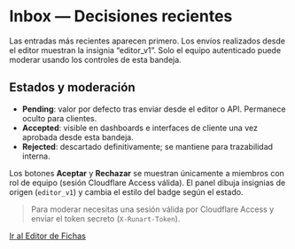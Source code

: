 # Inbox — Decisiones recientes

Las entradas más recientes aparecen primero. Los envíos realizados desde el editor muestran la insignia “editor_v1”. Solo el equipo autenticado puede moderar usando los controles de esta bandeja.

## Estados y moderación
- **Pending**: valor por defecto tras enviar desde el editor o API. Permanece oculto para clientes.
- **Accepted**: visible en dashboards e interfaces de cliente una vez aprobada desde esta bandeja.
- **Rejected**: descartado definitivamente; se mantiene para trazabilidad interna.

Los botones **Aceptar** y **Rechazar** se muestran únicamente a miembros con rol de equipo (sesión Cloudflare Access válida). El panel dibuja insignias de origen (`editor_v1`) y cambia el estilo del badge según el estado.

> Para moderar necesitas una sesión válida por Cloudflare Access y enviar el token secreto (`X-Runart-Token`).

<p class="interno editor-link"><a href="/editor/" class="md-button md-button--primary">Ir al Editor de Fichas</a></p>

<div id="inbox-app" class="inbox-app" data-role="equipo">
  <ul id="inbox-list" role="list" aria-live="polite" aria-busy="true"></ul>
  <div id="inbox-feedback" role="status" aria-live="polite"></div>
  <div id="inbox-announce" role="status" aria-live="assertive" class="inbox-announce"></div>
</div>

<script>
  const API_BASE = window.RUN_BRIEFING_BASE_URL || '';
  const API_INBOX = `${API_BASE}/api/inbox`;
  const API_MODERAR = `${API_BASE}/api/moderar`;
  const moderationState = new Map();

  function parseTimestamp(value) {
    if (!value) return null;
    const date = new Date(value);
    if (!Number.isNaN(date.getTime())) {
      return date;
    }
    const numeric = Number(value);
    if (!Number.isNaN(numeric)) {
      return new Date(numeric * 1000);
    }
    return null;
  }

  function orderValue(item) {
    const ts = item?.meta?.createdAt || item?.ts || item?.timestamp || item?.created_at;
    const date = parseTimestamp(ts);
    if (date) return date.getTime();
    if (typeof item.decision_id === 'string') {
      return item.decision_id.localeCompare('');
    }
    return 0;
  }

  function formatDate(value) {
    const date = parseTimestamp(value);
    if (!date) return 'Fecha no disponible';
    return new Intl.DateTimeFormat('es-ES', {
      dateStyle: 'medium',
      timeStyle: 'short'
    }).format(date);
  }

  function getRole() {
    const app = document.getElementById('inbox-app');
    return (app?.dataset?.role || 'cliente').toLowerCase();
  }

  function getAuthToken() {
    const token = (window.RUN_EDITOR_TOKEN || '').trim();
    return token || 'dev-token';
  }

  function getStatusBadge(status) {
    const normalized = (status || 'pending').toLowerCase();
    const labelMap = {
      pending: 'Pending',
      accepted: 'Accepted',
      rejected: 'Rejected'
    };
    const span = document.createElement('span');
    span.className = `inbox-status inbox-status--${normalized}`;
    span.textContent = labelMap[normalized] || normalized;
    span.setAttribute('aria-label', `Estado ${span.textContent}`);
    return span;
  }

  function createOriginBadge(text) {
    const span = document.createElement('span');
    span.className = 'inbox-badge';
    span.textContent = text;
    span.setAttribute('aria-label', `Origen ${text}`);
    return span;
  }

  function announce(message, type = 'info') {
    const announceRegion = document.getElementById('inbox-announce');
    if (!announceRegion) return;
    announceRegion.textContent = message;
    announceRegion.className = `inbox-announce inbox-announce--${type}`;
  }

  function clearAnnouncements() {
    const announceRegion = document.getElementById('inbox-announce');
    if (!announceRegion) return;
    announceRegion.textContent = '';
    announceRegion.className = 'inbox-announce';
  }

  function renderModerationActions(item, container) {
    if (getRole() !== 'equipo') return;

    const status = (item?.moderation?.status || 'pending').toLowerCase();
    const actions = document.createElement('div');
    actions.className = 'inbox-actions';

    const note = document.createElement('p');
    note.className = 'inbox-actions__note';
    note.textContent = 'Modera esta ficha:';
    actions.appendChild(note);

    const buttons = document.createElement('div');
    buttons.className = 'inbox-actions__buttons';

    const acceptBtn = document.createElement('button');
    acceptBtn.type = 'button';
    acceptBtn.className = 'inbox-action inbox-action--accept';
    acceptBtn.textContent = 'Aceptar';
    acceptBtn.addEventListener('click', function () {
      submitModeration(item, 'accept', acceptBtn, buttons);
    });

    const rejectBtn = document.createElement('button');
    rejectBtn.type = 'button';
    rejectBtn.className = 'inbox-action inbox-action--reject';
    rejectBtn.textContent = 'Rechazar';
    rejectBtn.addEventListener('click', function () {
      submitModeration(item, 'reject', rejectBtn, buttons);
    });

    if (status === 'accepted' || status === 'rejected') {
      acceptBtn.disabled = true;
      rejectBtn.disabled = true;
      buttons.setAttribute('data-status-locked', status);
    }

    buttons.appendChild(acceptBtn);
    buttons.appendChild(rejectBtn);
    actions.appendChild(buttons);
    container.appendChild(actions);
  }

  async function submitModeration(item, action, pressedButton, buttonGroup) {
    const decisionId = item?.decision_id;
    if (!decisionId) return;

    const activeState = moderationState.get(decisionId);
    if (activeState === 'processing') {
      announce('Ya hay una acción en curso para esta ficha.', 'info');
      return;
    }

    moderationState.set(decisionId, 'processing');
    pressedButton.disabled = true;
    buttonGroup.classList.add('is-processing');
    announce('Procesando acción de moderación…', 'loading');

    try {
      const response = await fetch(API_MODERAR, {
        method: 'POST',
        credentials: 'include',
        headers: {
          'Content-Type': 'application/json',
          'X-Runart-Token': getAuthToken()
        },
        body: JSON.stringify({
          decision_id: decisionId,
          action,
          note: ''
        })
      });

      const result = await response.json().catch(() => ({ ok: false }));

      if (!response.ok || !result?.ok) {
        throw new Error(result?.error || `Estado ${response.status}`);
      }

      announce(`La ficha ${decisionId} ahora está ${result.status}.`, 'success');
      await loadInbox(true);
    } catch (error) {
      console.error('Moderation error:', error);
      announce(`No se pudo actualizar la ficha: ${error.message}`, 'error');
      pressedButton.disabled = false;
    } finally {
      moderationState.delete(decisionId);
      buttonGroup.classList.remove('is-processing');
    }
  }

  async function loadInbox(skipReset = false) {
    const list = document.getElementById('inbox-list');
    const feedback = document.getElementById('inbox-feedback');
    if (!list || !feedback) return;

    if (!skipReset) {
      clearAnnouncements();
    }

    list.innerHTML = '';
    list.setAttribute('aria-busy', 'true');
    feedback.textContent = 'Cargando decisiones…';

    let payload = null;
    try {
      const response = await fetch(API_INBOX, { credentials: 'include' });
      if (!response.ok) {
        throw new Error(`Estado ${response.status}`);
      }
      payload = await response.json();
    } catch (error) {
      feedback.textContent = 'No fue posible recuperar el inbox. Verifica tu acceso o inténtalo más tarde.';
      console.error('Inbox fetch error:', error);
      list.setAttribute('aria-busy', 'false');
      return;
    }

    const items = Array.isArray(payload?.items) ? payload.items.slice() : Array.isArray(payload) ? payload.slice() : [];
    items.sort((a, b) => orderValue(b) - orderValue(a));

    list.innerHTML = '';
    items.forEach((item) => {
      const listItem = document.createElement('li');
      listItem.setAttribute('role', 'listitem');
      listItem.className = 'inbox-item';

      const header = document.createElement('div');
      header.className = 'inbox-item__header';

      const idSpan = document.createElement('span');
      idSpan.className = 'inbox-item__id';
      idSpan.textContent = item.decision_id || 'Sin ID';
      header.appendChild(idSpan);

      const typeSpan = document.createElement('span');
      typeSpan.className = 'inbox-item__type';
      typeSpan.textContent = item.tipo || item.kind || 'Sin tipo';
      header.appendChild(typeSpan);

      const dateSpan = document.createElement('span');
      dateSpan.className = 'inbox-item__date';
      const ts = item?.meta?.createdAt || item.ts || item.timestamp || item.created_at;
      dateSpan.textContent = formatDate(ts);
      header.appendChild(dateSpan);

      const statusBadge = getStatusBadge(item?.moderation?.status);
      header.appendChild(statusBadge);

      if (item.token_origen === 'editor_v1') {
        const originBadge = createOriginBadge('editor_v1');
        originBadge.classList.add('badge-editor');
        header.appendChild(originBadge);
      }

      listItem.appendChild(header);

      if (item?.meta?.userEmail) {
        const user = document.createElement('p');
        user.className = 'inbox-item__user';
        user.textContent = `Enviado por: ${item.meta.userEmail}`;
        listItem.appendChild(user);
      }

      if (item.comentario || item.comment) {
        const note = document.createElement('p');
        note.className = 'inbox-item__comment';
        note.textContent = item.comentario || item.comment;
        listItem.appendChild(note);
      }

      renderModerationActions(item, listItem);

      list.appendChild(listItem);
    });

    if (items.length === 0) {
      const empty = document.createElement('li');
      empty.textContent = 'No hay decisiones registradas aún.';
      empty.className = 'inbox-item inbox-item--empty';
      empty.setAttribute('role', 'listitem');
      list.appendChild(empty);
      feedback.textContent = '';
    } else {
      feedback.textContent = `Mostrando ${items.length} decisiones (${payload?.visibility || 'accepted'}).`;
    }

    list.setAttribute('aria-busy', 'false');
  }

  loadInbox();
</script>

<style>
  .inbox-app {
    display: flex;
    flex-direction: column;
    gap: 1rem;
  }

  .inbox-item {
    margin: 0 0 1rem 0;
    padding: 1rem;
    border: 1px solid rgba(15, 23, 42, 0.08);
    border-radius: 12px;
    background: #fff;
    box-shadow: 0 6px 16px rgba(15, 23, 42, 0.06);
    list-style: none;
  }

  .inbox-item__header {
    display: flex;
    flex-wrap: wrap;
    gap: 0.5rem 1rem;
    align-items: center;
    font-weight: 600;
  }

  .inbox-item__id {
    color: #1f2937;
  }

  .inbox-item__type {
    color: #475569;
  }

  .inbox-item__date {
    color: #2563eb;
  }

  .inbox-badge {
    background: rgba(59, 130, 246, 0.15);
    color: #1d4ed8;
    border-radius: 999px;
    padding: 0.1rem 0.6rem;
    font-size: 0.75rem;
    text-transform: uppercase;
    letter-spacing: 0.05em;
  }

  .badge-editor {
    background: rgba(22, 163, 74, 0.15);
    color: #15803d;
  }

  .inbox-status {
    border-radius: 999px;
    padding: 0.1rem 0.6rem;
    font-size: 0.75rem;
    font-weight: 600;
    text-transform: uppercase;
    letter-spacing: 0.05em;
    border: 1px solid transparent;
  }

  .inbox-status--pending {
    background: rgba(234, 179, 8, 0.15);
    color: #b45309;
    border-color: rgba(234, 179, 8, 0.3);
  }

  .inbox-status--accepted {
    background: rgba(34, 197, 94, 0.18);
    color: #15803d;
    border-color: rgba(34, 197, 94, 0.35);
  }

  .inbox-status--rejected {
    background: rgba(239, 68, 68, 0.18);
    color: #b91c1c;
    border-color: rgba(239, 68, 68, 0.35);
  }

  .inbox-item__user,
  .inbox-item__comment {
    margin: 0.5rem 0 0;
    color: #4b5563;
  }

  .inbox-item--empty {
    text-align: center;
    color: #64748b;
    font-style: italic;
  }

  .editor-link {
    margin: 0 0 1.5rem;
  }

  .editor-link .md-button {
    display: inline-flex;
    gap: 0.4rem;
    align-items: center;
    font-size: 0.9rem;
  }

  .inbox-actions {
    margin-top: 1rem;
    padding-top: 1rem;
    border-top: 1px dashed rgba(15, 23, 42, 0.12);
    display: flex;
    flex-direction: column;
    gap: 0.5rem;
  }

  .inbox-actions__note {
    margin: 0;
    font-size: 0.85rem;
    color: #475569;
  }

  .inbox-actions__buttons {
    display: flex;
    gap: 0.75rem;
    flex-wrap: wrap;
  }

  .inbox-actions__buttons.is-processing {
    opacity: 0.7;
    pointer-events: none;
  }

  .inbox-action {
    border: none;
    border-radius: 999px;
    padding: 0.45rem 1.2rem;
    font-weight: 600;
    cursor: pointer;
    transition: transform 0.15s ease, box-shadow 0.15s ease;
  }

  .inbox-action:hover {
    transform: translateY(-1px);
  }

  .inbox-action:focus-visible {
    outline: 3px solid rgba(59, 130, 246, 0.35);
    outline-offset: 2px;
  }

  .inbox-action[disabled] {
    cursor: not-allowed;
    opacity: 0.7;
  }

  .inbox-action--accept {
    background: rgba(34, 197, 94, 0.12);
    color: #15803d;
    border: 1px solid rgba(34, 197, 94, 0.4);
  }

  .inbox-action--reject {
    background: rgba(239, 68, 68, 0.12);
    color: #b91c1c;
    border: 1px solid rgba(239, 68, 68, 0.4);
  }

  .inbox-announce {
    min-height: 1.5rem;
    font-size: 0.9rem;
    font-weight: 600;
  }

  .inbox-announce--success {
    color: #15803d;
  }

  .inbox-announce--error {
    color: #b91c1c;
  }

  .inbox-announce--loading,
  .inbox-announce--info {
    color: #2563eb;
  }
</style>
